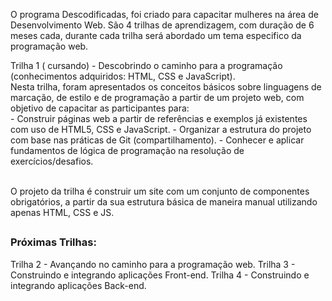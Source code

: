 
O programa Descodificadas, foi criado para capacitar mulheres na área de Desenvolvimento Web. São 4 trilhas de aprendizagem, com duração de 6 meses cada, durante cada trilha será abordado um tema especifico da programação web. 
<br>

Trilha 1 ( cursando) - Descobrindo o caminho para a programação (conhecimentos adquiridos: HTML, CSS e JavaScript).
<br>
Nesta trilha, foram apresentados os conceitos básicos sobre linguagens de marcação, de estilo e de programação a partir de um projeto web, com objetivo de capacitar as participantes para:
<br>
    - Construir páginas web a partir de referências e exemplos já existentes com uso de HTML5, CSS e JavaScript.
    - Organizar a estrutura do projeto com base nas práticas de Git (compartilhamento).
    - Conhecer e aplicar fundamentos de lógica de programação na resolução de exercícios/desafios.
    

<br>O projeto da trilha é construir um site com um conjunto de componentes obrigatórios, a partir da sua estrutura básica de maneira manual utilizando apenas HTML, CSS e JS.

##
<h3>Próximas Trilhas:</h3>
Trilha 2 - Avançando no caminho para a programação web.
Trilha 3 - Construindo e integrando aplicações Front-end.
Trilha 4 - Construindo e integrando aplicações Back-end.
